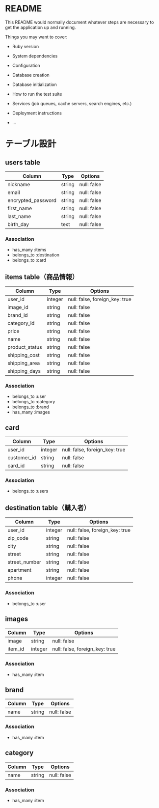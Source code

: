 # README

This README would normally document whatever steps are necessary to get the
application up and running.

Things you may want to cover:

* Ruby version

* System dependencies

* Configuration

* Database creation

* Database initialization

* How to run the test suite

* Services (job queues, cache servers, search engines, etc.)

* Deployment instructions

* ...




# テーブル設計


## users table
| Column             | Type    | Options                        |
|--------------------|---------|--------------------------------|
| nickname           | string  | null: false                    |
| email              | string  | null: false                    |
| encrypted_password | string  | null: false                    |
| first_name         | string  | null: false                    |
| last_name          | string  | null: false                    |
| birth_day            | text    | null: false                  |

### Association
- has_many :items
- belongs_to :destination
- belongs_to :card





## items table（商品情報）

| Column             | Type       | Options                        |
|--------------------|------------|--------------------------------|
| user_id            | integer    | null: false, foreign_key: true |
| image_id           | string     | null: false                    |
| brand_id           | string     | null: false                    |
| category_id        | string     | null: false                    |
| price              | string     | null: false                    |
| name               | string     | null: false                    |
| product_status     | string     | null: false                    |
| shipping_cost      | string     | null: false                    |
| shipping_area      | string     | null: false                    |
| shipping_days      | string     | null: false                    |

### Association

- belongs_to :user 
- belongs_to :category 
- belongs_to :brand
- has_many :images



## card

| Column       | Type       | Options                        |
|--------------|------------|--------------------------------|
| user_id      | integer    | null: false, foreign_key: true |
| customer_id  | string     | null: false                    |
| card_id      | string     | null: false                    |

### Association

- belongs_to :users




##  destination table（購入者）

| Column       | Type       | Options                        |
|--------------|------------|--------------------------------|
| user_id      | integer    | null: false, foreign_key: true |
| zip_code     | string     | null: false                    |
| city         | string     | null: false                    |
| street       | string     | null: false                    |
| street_number| string     | null: false                    |
| apartment    | string     | null: false                    |
| phone        | integer     | null: false                   |

### Association

- belongs_to :user




## images

| Column       | Type       | Options                        |
|--------------|------------|--------------------------------|
| image        | string     | null: false                    |
| item_id      | integer   | null: false, foreign_key: true  |

### Association
- has_many :item



## brand

| Column       | Type       | Options                        |
|--------------|------------|--------------------------------|
| name         | string     | null: false                    |

### Association
- has_many :item



## category

| Column       | Type       | Options                        |
|--------------|------------|--------------------------------|
|name          | string     | null: false                    |

### Association
- has_many :item
